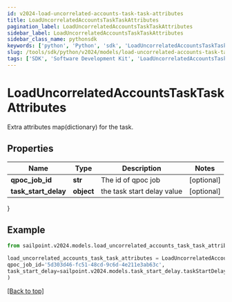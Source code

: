 ```yaml
---
id: v2024-load-uncorrelated-accounts-task-task-attributes
title: LoadUncorrelatedAccountsTaskTaskAttributes
pagination_label: LoadUncorrelatedAccountsTaskTaskAttributes
sidebar_label: LoadUncorrelatedAccountsTaskTaskAttributes
sidebar_class_name: pythonsdk
keywords: ['python', 'Python', 'sdk', 'LoadUncorrelatedAccountsTaskTaskAttributes', 'V2024LoadUncorrelatedAccountsTaskTaskAttributes'] 
slug: /tools/sdk/python/v2024/models/load-uncorrelated-accounts-task-task-attributes
tags: ['SDK', 'Software Development Kit', 'LoadUncorrelatedAccountsTaskTaskAttributes', 'V2024LoadUncorrelatedAccountsTaskTaskAttributes']
---
```


# LoadUncorrelatedAccountsTaskTaskAttributes

Extra attributes map(dictionary) for the task.

## Properties

Name | Type | Description | Notes
------------ | ------------- | ------------- | -------------
**qpoc_job_id** | **str** | The id of qpoc job | [optional] 
**task_start_delay** | **object** | the task start delay value | [optional] 
}

## Example

```python
from sailpoint.v2024.models.load_uncorrelated_accounts_task_task_attributes import LoadUncorrelatedAccountsTaskTaskAttributes

load_uncorrelated_accounts_task_task_attributes = LoadUncorrelatedAccountsTaskTaskAttributes(
qpoc_job_id='5d303d46-fc51-48cd-9c6d-4e211e3ab63c',
task_start_delay=sailpoint.v2024.models.task_start_delay.taskStartDelay()
)

```
[[Back to top]](#) 

